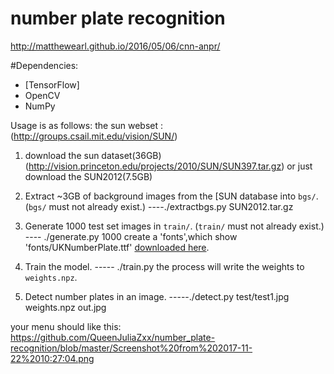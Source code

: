 # number plate recognition
http://matthewearl.github.io/2016/05/06/cnn-anpr/

#Dependencies:

* [TensorFlow]
* OpenCV
* NumPy


Usage is as follows:
the sun webset : (http://groups.csail.mit.edu/vision/SUN/)

1. download the sun dataset(36GB) (http://vision.princeton.edu/projects/2010/SUN/SUN397.tar.gz)
or just download the SUN2012(7.5GB)

2. Extract ~3GB of background images from the [SUN database into `bgs/`. (`bgs/` must not already exist.)
----./extractbgs.py SUN2012.tar.gz

3.  Generate 1000 test set images in `train/`. (`train/` must not  already exist.)
---- ./generate.py 1000
    create a 'fonts',which show 'fonts/UKNumberPlate.ttf'  [downloaded here](http://www.dafont.com/uk-number-plate.font).

4. Train the model.
----- ./train.py
    the process will write the  weights to `weights.npz`.

5. Detect number plates in an image.
-----./detect.py test/test1.jpg weights.npz out.jpg

your menu should like this:
https://github.com/QueenJuliaZxx/number_plate-recognition/blob/master/Screenshot%20from%202017-11-22%2010:27:04.png




